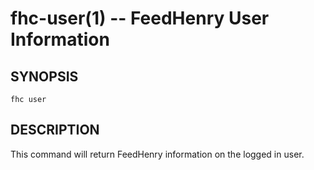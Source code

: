 fhc-user(1) -- FeedHenry User Information
===============================================

## SYNOPSIS

    fhc user 
    
## DESCRIPTION

This command will return FeedHenry information on the logged in user.

